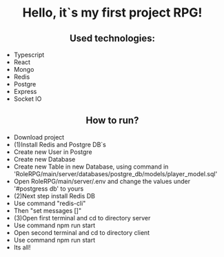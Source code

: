 <h1 align="center">Hello, it`s my first project RPG!</h1> 
<h2 align="center">Used technologies: </h2>
<ul>
    <li>Typescript</li>
    <li>React</li>
    <li>Mongo</li>
    <li>Redis</li>
    <li>Postgre</li>
    <li>Express</li>
    <li>Socket IO</li>
</ul>
<h2 align="center">How to run?</h2>
<ul>
    <li>Download project</li>
    <li>(1)Install Redis and Postgre DB`s</li>
    <li>Create new User in Postgre</li>
    <li>Create new Database</li>
    <li>Create new Table in new Database, using command in 'RoleRPG/main/server/databases/postgre_db/models/player_model.sql'</li>
    <li>Open RoleRPG/main/server/.env and change the values under '#postgress db' ​​to yours</li>
    <li>(2)Next step install Redis DB</li>
    <li>Use command "redis-cli"</li>
    <li>Then "set messages []"</li>
    <li>(3)Open first terminal and cd to directory server</li>
    <li>Use command npm run start</li>
    <li>Open second terminal and cd to directory client</li>
    <li>Use command npm run start</li>
    <li>Its all!</li>
</ul>
